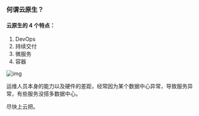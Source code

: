### 何谓云原生？

#### 云原生的 4 个特点：

1. DevOps
2. 持续交付
3. 微服务
4. 容器

![img](https://pic3.zhimg.com/80/v2-7913f6e74f38682804d36f88c4fb4882_720w.webp)

运维人员本身的能力以及硬件的差距，经常因为某个数据中心异常，导致服务异常，有些服务没搭多数据中心。

尽快上云把。
